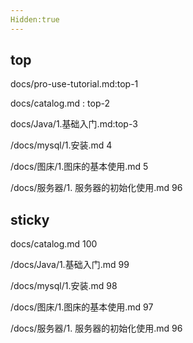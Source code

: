 ```yaml
---
Hidden:true
---
```


## top

docs/pro-use-tutorial.md:top-1

docs/catalog.md : top-2

docs/Java/1.基础入门.md:top-3

/docs/mysql/1.安装.md 4

/docs/图床/1.图床的基本使用.md 5

/docs/服务器/1. 服务器的初始化使用.md 96

## sticky

docs/catalog.md 100

/docs/Java/1.基础入门.md 99

/docs/mysql/1.安装.md 98

/docs/图床/1.图床的基本使用.md 97

/docs/服务器/1. 服务器的初始化使用.md 96
